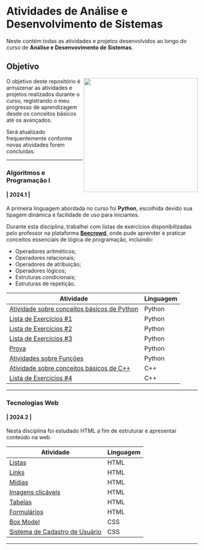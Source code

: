 # Atividades de Análise e Desenvolvimento de Sistemas

Neste contém todas as atividades e projetos desenvolvidos ao longo do curso de **Análise e Desenvovimento de Sistemas**.

## Objetivo
<img src="https://github.com/sophiaswiercoswski/Projetos-de-ADS/assets/159056111/8c7b69c0-728b-4ea0-9d40-7e98b2d68f91" width="300px" align="right">

O objetivo deste repositório é armazenar as atividades e projetos realizados durante o curso, registrando o meu progresso de aprendizagem desde os conceitos básicos até os avançados.

Será atualizado frequentemente conforme novas atividades forem concluídas.

---

### Algoritmos e Programação I
#### | 2024.1 |

A primeira linguagem abordada no curso foi **Python**, escolhida devido sua tipagem dinâmica e facilidade de uso para iniciantes.

Durante esta disciplina, trabalhei com listas de exercícios disponibilizadas pelo professor na plataforma **[Beecrowd](https://beecrowd.com)**, onde pude aprender e praticar conceitos essenciais de lógica de programação, incluindo:

- Operadores aritméticos;
- Operadores relacionais;
- Operadores de atribuição;
- Operadores lógicos;
- Estruturas condicionais;
- Estruturas de repetição.
 
Atividade | Linguagem
--------- | ----------
[Atividade sobre conceitos básicos de Python](https://github.com/sophiaswiercoswski/Atividades-de-ADS/tree/main/Algoritmos%20e%20Programação%20I/Python/Atividade%201) | Python
[Lista de Exercícios #1](https://github.com/sophiaswiercoswski/Atividades-de-ADS/tree/main/Algoritmos%20e%20Programação%20I/Python/Lista%20de%20Exercícios%20%231) | Python
[Lista de Exercícios #2](https://github.com/sophiaswiercoswski/Atividades-de-ADS/tree/main/Algoritmos%20e%20Programação%20I/Python/Lista%20de%20Exercícios%20%232) | Python
[Lista de Exercícios #3](https://github.com/sophiaswiercoswski/Atividades-de-ADS/tree/main/Algoritmos%20e%20Programação%20I/Python/Lista%20de%20Exercícios%20%233) | Python
[Prova](https://github.com/sophiaswiercoswski/Atividades-de-ADS/tree/main/Algoritmos%20e%20Programação%20I/Python/Prova) | Python
[Atividades sobre Funções](https://github.com/sophiaswiercoswski/Atividades-de-ADS/tree/main/Algoritmos%20e%20Programação%20I/Python/Atividades%20sobre%20Funções) | Python
[Atividade sobre conceitos básicos de C++](https://github.com/sophiaswiercoswski/Atividades-de-ADS/tree/main/Algoritmos%20e%20Programação%20I/C%2B%2B/Atividade) | C++
[Lista de Exercícios #4](https://github.com/sophiaswiercoswski/Atividades-de-ADS/tree/main/Algoritmos%20e%20Programação%20I/C%2B%2B/Lista%20de%20Exercícios%20%234) | C++

---

### Tecnologias Web
#### | 2024.2 |

Nesta disciplina foi estudado HTML a fim de estruturar e apresentar conteúdo na web.
 
Atividade | Linguagem
--------- | ----------
[Listas](https://github.com/sophiaswiercoswski/Atividades-de-ADS/tree/main/Tecnologias%20Web/HTML/1.%20Listas) | HTML
[Links](https://github.com/sophiaswiercoswski/Atividades-de-ADS/tree/main/Tecnologias%20Web/HTML/2.%20Links) | HTML
[Mídias](https://github.com/sophiaswiercoswski/Atividades-de-ADS/tree/main/Tecnologias%20Web/HTML/3.%20Mídias) | HTML
[Imagens clicáveis](https://github.com/sophiaswiercoswski/Atividades-de-ADS/tree/main/Tecnologias%20Web/HTML/4.%20Imagens%20clicáveis) | HTML
[Tabelas](https://github.com/sophiaswiercoswski/Atividades-de-ADS/tree/main/Tecnologias%20Web/HTML/5.%20Tabelas) | HTML
[Formulários](https://github.com/sophiaswiercoswski/Atividades-de-ADS/tree/main/Tecnologias%20Web/HTML/6.%20Formulários) | HTML
[Box Model](https://github.com/sophiaswiercoswski/Atividades-de-ADS/tree/79ca1ffc46901a152d7d2adc1b3e3a64ff5dfdee/Tecnologias%20Web/CSS/1.%20Box%20Model) | CSS
[Sistema de Cadastro de Usuário](https://github.com/sophiaswiercoswski/Atividades-de-ADS/tree/main/Tecnologias%20Web/CSS/2.%20Sistema%20de%20Cadastro%20de%20Usuário) | CSS

---
